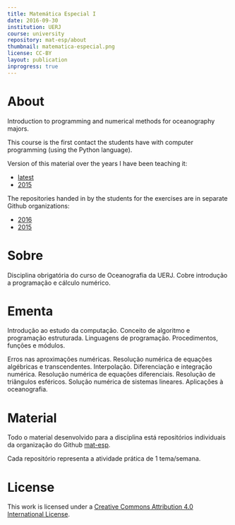 ```yaml
---
title: Matemática Especial I
date: 2016-09-30
institution: UERJ
course: university
repository: mat-esp/about
thumbnail: matematica-especial.png
license: CC-BY
layout: publication
inprogress: true
---
```


# About

Introduction to programming and numerical methods for oceanography majors.

This course is the first contact the students have with computer programming
(using the Python language).

Version of this material over the years I have been teaching it:

* [latest](https://github.com/mat-esp/about)
* [2015](https://github.com/mat-esp/about/tree/2015)

The repositories handed in by the students for the exercises are in separate
Github organizations:

* [2016](https://github.com/mat-esp-2016)
* [2015](https://github.com/mat-esp-2015)

# Sobre

Disciplina obrigatória do curso de Oceanografia da UERJ.
Cobre introdução a programação e cálculo numérico.

# Ementa

Introdução ao estudo da computação. Conceito de algoritmo e programação
estruturada. Linguagens de programação. Procedimentos, funções e módulos.

Erros nas aproximações numéricas. Resolução numérica de equações algébricas e
transcendentes. Interpolação. Diferenciação e integração numérica. Resolução
numérica de equações diferenciais. Resolução de triângulos esféricos. Solução
numérica de sistemas lineares. Aplicações à oceanografia.

# Material

Todo o material desenvolvido para a disciplina está repositórios individuais
da organização do Github
[mat-esp](https://github.com/mat-esp).

Cada repositório representa a atividade prática de 1 tema/semana.

# License

This work is licensed under a
[Creative Commons Attribution 4.0 International
License](http://creativecommons.org/licenses/by/4.0/).

